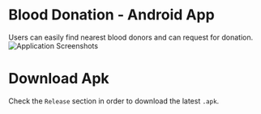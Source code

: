# Blood Donation - Android App
Users can easily find nearest blood donors and can request for donation.
![Application Screenshots](https://github.com/mahfuznow/mahfuznow.github.io/blob/update1/images/mahfuznow-android-work-experinece-8.webp)
# Download Apk
Check the `Release` section in order to download the latest `.apk`.
